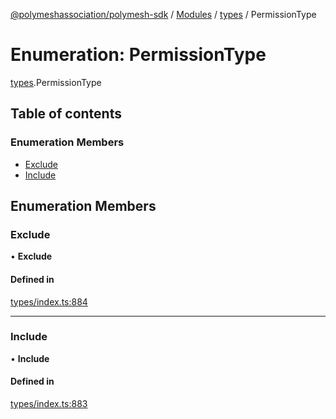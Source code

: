 [@polymeshassociation/polymesh-sdk](../README.md) / [Modules](../modules.md) / [types](../modules/types.md) / PermissionType

# Enumeration: PermissionType

[types](../modules/types.md).PermissionType

## Table of contents

### Enumeration Members

- [Exclude](types.PermissionType.md#exclude)
- [Include](types.PermissionType.md#include)

## Enumeration Members

### Exclude

• **Exclude**

#### Defined in

[types/index.ts:884](https://github.com/PolymathNetwork/polymesh-sdk/blob/31dfa0dc/src/types/index.ts#L884)

___

### Include

• **Include**

#### Defined in

[types/index.ts:883](https://github.com/PolymathNetwork/polymesh-sdk/blob/31dfa0dc/src/types/index.ts#L883)

